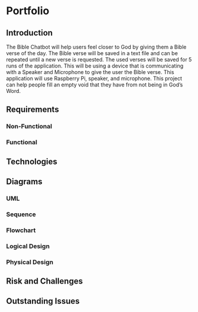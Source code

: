 # Portfolio

## Introduction
The Bible Chatbot will help users feel closer to God by giving them a Bible verse of the day. The Bible verse will be saved in a text file and can be repeated until a new verse is requested. The used verses will be saved for 5 runs of the application. This will be using a device that is communicating with a Speaker and Microphone to give the user the Bible verse. This application will use Raspberry Pi, speaker, and microphone. This project can help people fill an empty void that they have from not being in God’s Word. 

## Requirements
### Non-Functional
### Functional 

## Technologies

## Diagrams

### UML
### Sequence
### Flowchart
### Logical Design 
### Physical Design

## Risk and Challenges

## Outstanding Issues



